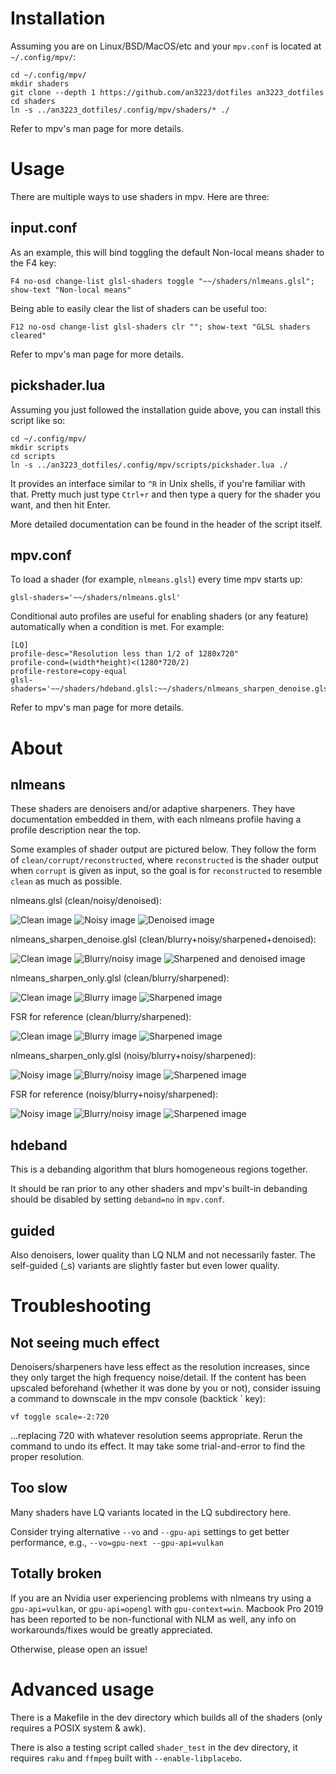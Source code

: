 # Installation

Assuming you are on Linux/BSD/MacOS/etc and your `mpv.conf` is located at `~/.config/mpv/`:

```
cd ~/.config/mpv/
mkdir shaders
git clone --depth 1 https://github.com/an3223/dotfiles an3223_dotfiles
cd shaders
ln -s ../an3223_dotfiles/.config/mpv/shaders/* ./
```

Refer to mpv's man page for more details.

# Usage

There are multiple ways to use shaders in mpv. Here are three:

## input.conf

As an example, this will bind toggling the default Non-local means shader to the F4 key:

```
F4 no-osd change-list glsl-shaders toggle "~~/shaders/nlmeans.glsl"; show-text "Non-local means"
```

Being able to easily clear the list of shaders can be useful too:

```
F12 no-osd change-list glsl-shaders clr ""; show-text "GLSL shaders cleared"
```

Refer to mpv's man page for more details.

## pickshader.lua

Assuming you just followed the installation guide above, you can install this script like so:

```
cd ~/.config/mpv/
mkdir scripts
cd scripts
ln -s ../an3223_dotfiles/.config/mpv/scripts/pickshader.lua ./
```

It provides an interface similar to `^R` in Unix shells, if you're familiar with that. Pretty much just type `Ctrl+r` and then type a query for the shader you want, and then hit Enter.

More detailed documentation can be found in the header of the script itself.

## mpv.conf

To load a shader (for example, `nlmeans.glsl`) every time mpv starts up:

```
glsl-shaders='~~/shaders/nlmeans.glsl'
```

Conditional auto profiles are useful for enabling shaders (or any feature) automatically when a condition is met. For example:

```
[LQ]
profile-desc="Resolution less than 1/2 of 1280x720"
profile-cond=(width*height)<(1280*720/2)
profile-restore=copy-equal
glsl-shaders='~~/shaders/hdeband.glsl:~~/shaders/nlmeans_sharpen_denoise.glsl'
```

Refer to mpv's man page for more details.

# About

## nlmeans

These shaders are denoisers and/or adaptive sharpeners. They have documentation embedded in them, with each nlmeans profile having a profile description near the top. 

Some examples of shader output are pictured below. They follow the form of `clean/corrupt/reconstructed`, where `reconstructed` is the shader output when `corrupt` is given as input, so the goal is for `reconstructed` to resemble `clean` as much as possible.

nlmeans.glsl (clean/noisy/denoised):

![Clean image](dev/result_images/clean.png)
![Noisy image](dev/result_images/opt_noise.png)
![Denoised image](dev/result_images/nlmeans_opt_noise.png)

nlmeans\_sharpen\_denoise.glsl (clean/blurry+noisy/sharpened+denoised):

![Clean image](dev/result_images/clean.png)
![Blurry/noisy image](dev/result_images/opt_blur_opt_noise.png)
![Sharpened and denoised image](dev/result_images/nlmeans_sharpen_denoise_opt_blur_opt_noise.png)

nlmeans\_sharpen\_only.glsl (clean/blurry/sharpened):

![Clean image](dev/result_images/clean.png)
![Blurry image](dev/result_images/opt_blur.png)
![Sharpened image](dev/result_images/nlmeans_sharpen_only_opt_blur.png)

FSR for reference (clean/blurry/sharpened):

![Clean image](dev/result_images/clean.png)
![Blurry image](dev/result_images/opt_blur.png)
![Sharpened image](dev/result_images/fsr_opt_blur.png)

nlmeans\_sharpen\_only.glsl (noisy/blurry+noisy/sharpened):

![Noisy image](dev/result_images/opt_noise.png)
![Blurry/noisy image](dev/result_images/opt_blur_opt_noise.png)
![Sharpened image](dev/result_images/nlmeans_sharpen_only_opt_blur_opt_noise.png)

FSR for reference (noisy/blurry+noisy/sharpened):

![Noisy image](dev/result_images/opt_noise.png)
![Blurry/noisy image](dev/result_images/opt_blur_opt_noise.png)
![Sharpened image](dev/result_images/fsr_opt_blur_opt_noise.png)

## hdeband

This is a debanding algorithm that blurs homogeneous regions together.

It should be ran prior to any other shaders and mpv's built-in debanding should be disabled by setting `deband=no` in `mpv.conf`.

## guided

Also denoisers, lower quality than LQ NLM and not necessarily faster. The self-guided (\_s) variants are slightly faster but even lower quality.

# Troubleshooting

## Not seeing much effect

Denoisers/sharpeners have less effect as the resolution increases, since they only target the high frequency noise/detail. If the content has been upscaled beforehand (whether it was done by you or not), consider issuing a command to downscale in the mpv console (backtick ` key):

```
vf toggle scale=-2:720
```

...replacing 720 with whatever resolution seems appropriate. Rerun the command to undo its effect. It may take some trial-and-error to find the proper resolution.

## Too slow

Many shaders have LQ variants located in the LQ subdirectory here.

Consider trying alternative `--vo` and `--gpu-api` settings to get better performance, e.g., `--vo=gpu-next --gpu-api=vulkan`

## Totally broken

If you are an Nvidia user experiencing problems with nlmeans try using a `gpu-api=vulkan`, or `gpu-api=opengl` with `gpu-context=win`. Macbook Pro 2019 has been reported to be non-functional with NLM as well, any info on workarounds/fixes would be greatly appreciated.

Otherwise, please open an issue!

# Advanced usage

There is a Makefile in the dev directory which builds all of the shaders (only requires a POSIX system & awk).

There is also a testing script called `shader_test` in the dev directory, it requires `raku` and `ffmpeg` built with `--enable-libplacebo`.

